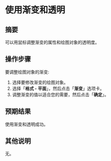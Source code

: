 # 使用渐变和透明

## 摘要

可以用鼠标调整渐变的属性和绘图对象的透明度。

## 操作步骤

要调整绘图对象的渐变:

1. 选择要修改渐变的绘图对象。
2. 选择「**格式 - 平面**」，然后点击「**渐变**」选项卡。
3. 调整渐变的值以适合您的需要，然后点击「**确定**」。

## 预期结果

使用渐变和透明成功。

## 其他说明

无。
